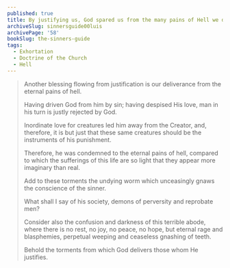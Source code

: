 ```yaml
---
published: true
title: By justifying us, God spared us from the many pains of Hell we deserved
archiveSlug: sinnersguide00luis
archivePage: '58'
bookSlug: the-sinners-guide
tags:
  - Exhortation
  - Doctrine of the Church
  - Hell
---
```


> Another blessing flowing from justification is our deliverance from the eternal pains of hell.
>
> Having driven God from him by sin; having despised His love, man in his turn is justly rejected by God.
>
> Inordinate love for creatures led him away from the Creator, and, therefore, it is but just that these same creatures should be the instruments of his punishment.
>
> Therefore, he was condemned to the eternal pains of hell, compared to which the sufferings of this life are so light that they appear more imaginary than real.
>
> Add to these torments the undying worm which unceasingly gnaws the conscience of the sinner.
>
> What shall I say of his society, demons of perversity and reprobate men?
>
> Consider also the confusion and darkness of this terrible abode, where there is no rest, no joy, no peace, no hope, but eternal rage and blasphemies, perpetual weeping and ceaseless gnashing of teeth.
>
> Behold the torments from which God delivers those whom He justifies.

